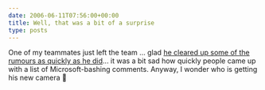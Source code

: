 ```yaml
---
date: 2006-06-11T07:56:00+00:00
title: Well, that was a bit of a surprise
type: posts
---
```

One of my teammates just left the team ... glad [he cleared up some of the rumours as quickly as he did](http://scobleizer.wordpress.com/2006/06/10/correcting-the-record-about-microsoft/)... it was a bit sad how quickly people came up with a list of Microsoft-bashing comments. Anyway, I wonder who is getting his new camera 🙂

